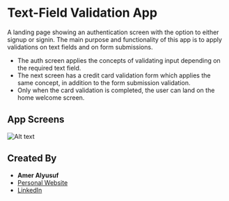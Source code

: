 # Text-Field Validation App

A landing page showing an authentication screen with the option to either signup or signin. The main purpose and functionality of this app is to apply validations on text fields and on form submissions. 
  - The auth screen applies the concepts of validating input depending on the required text field. 
  - The next screen has a credit card validation form which applies the same concept, in addition to the form submission validation.
  - Only when the card validation is completed, the user can land on the home welcome screen.

## App Screens

![Alt text](./validationApp.gif)

## Created By

- **Amer Alyusuf**
- [Personal Website](https://amer266030.github.io)
- [LinkedIn](https://www.linkedin.com/in/amer-alyusuf-77398587)